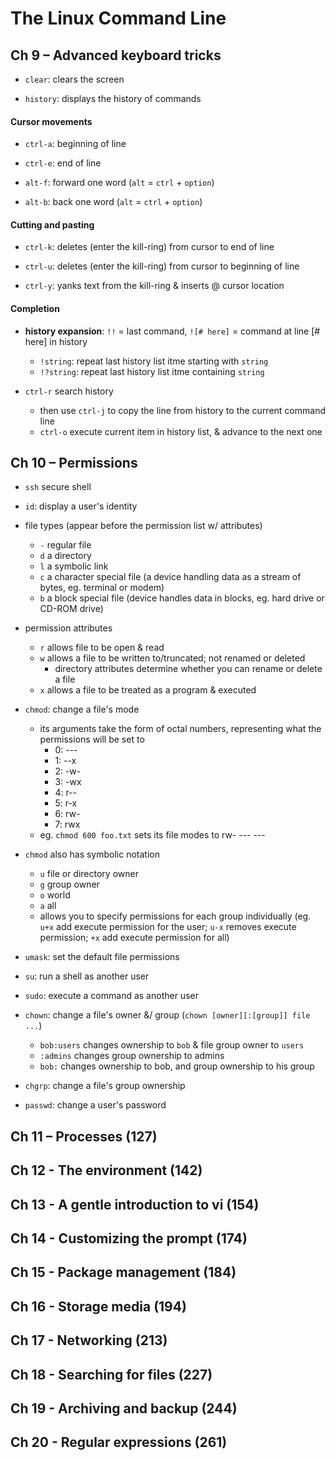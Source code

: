 # The Linux Command Line

## Ch 9 – Advanced keyboard tricks

* `clear`: clears the screen

* `history`: displays the history of commands

#### Cursor movements

* `ctrl-a`: beginning of line

* `ctrl-e`: end of line

* `alt-f`: forward one word (`alt` = `ctrl` + `option`)

* `alt-b`: back one word (`alt` = `ctrl` + `option`)

#### Cutting and pasting

* `ctrl-k`: deletes (enter the kill-ring) from cursor to end of line

* `ctrl-u`: deletes (enter the kill-ring) from cursor to beginning of line

* `ctrl-y`: yanks text from the kill-ring & inserts @ cursor location

#### Completion

* __history expansion__: `!!` = last command, `![# here]` = command at line [# here] in history
  * `!string`: repeat last history list itme starting with `string`
  * `!?string`: repeat last history list itme containing `string`

* `ctrl-r` search history
  - then use `ctrl-j` to copy the line from history to the current command line
  - `ctrl-o` execute current item in history list, & advance to the next one

## Ch 10 – Permissions

* `ssh` secure shell

* `id`: display a user's identity

* file types (appear before the permission list w/ attributes)
  - `-` regular file
  - `d` a directory
  - `l` a symbolic link
  - `c` a character special file (a device handling data as a stream of bytes, eg. terminal or modem)
  - `b` a block special file (device handles data in blocks, eg. hard drive or CD-ROM drive)

* permission attributes
  - `r` allows file to be open & read
  - `w` allows a file to be written to/truncated; not renamed or deleted
    - directory attributes determine whether you can rename or delete a file
  - `x` allows a file to be treated as a program & executed

* `chmod`: change a file's mode
  - its arguments take the form of octal numbers, representing what the permissions will be set to
    + 0: ---
    + 1: --x
    + 2: -w-
    + 3: -wx
    + 4: r--
    + 5: r-x
    + 6: rw-
    + 7:  rwx
  - eg. `chmod 600 foo.txt` sets its file modes to rw- --- ---

* `chmod` also has symbolic notation
  - `u` file or directory owner
  - `g` group owner
  - `o` world
  - `a` all
  - allows you to specify permissions for each group individually (eg. `u+x` add execute permission for the user; `u-x` removes execute permission; `+x` add execute permission for all)

* `umask`: set the default file permissions

* `su`: run a shell as another user

* `sudo`: execute a command as another user

* `chown`: change a file's owner &/ group (`chown [owner][:[group]] file ...`)
  * `bob:users` changes ownership to `bob` & file group owner to `users`
  * `:admins` changes group ownership to admins
  * `bob:` changes ownership to bob, and group ownership to his group

* `chgrp`: change a file's group ownership

* `passwd`: change a user's password

## Ch 11 – Processes (127)

## Ch 12 - The environment (142)

## Ch 13 - A gentle introduction to vi (154)

## Ch 14 - Customizing the prompt (174)

## Ch 15 - Package management (184)

## Ch 16 - Storage media (194)

## Ch 17 - Networking (213)

## Ch 18 - Searching for files (227)

## Ch 19 - Archiving and backup (244)

## Ch 20 - Regular expressions (261)
